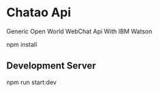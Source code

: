 # Chatao Api
Generic Open World WebChat Api With IBM Watson

npm install

## Development Server
npm run start:dev